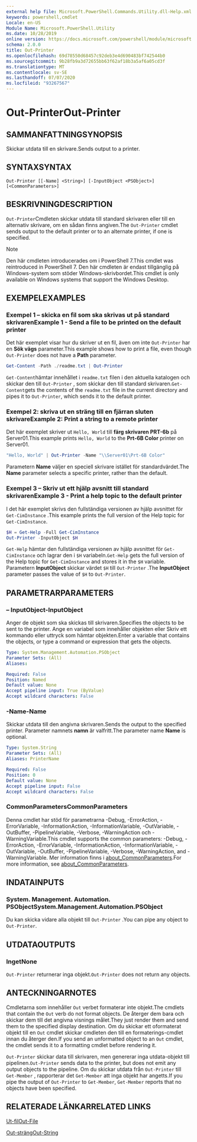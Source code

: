 ```yaml
---
external help file: Microsoft.PowerShell.Commands.Utility.dll-Help.xml
keywords: powershell,cmdlet
Locale: en-US
Module Name: Microsoft.PowerShell.Utility
ms.date: 10/28/2019
online version: https://docs.microsoft.com/powershell/module/microsoft.powershell.utility/out-printer?view=powershell-7.1&WT.mc_id=ps-gethelp
schema: 2.0.0
title: Out-Printer
ms.openlocfilehash: 69d78550d68457c92deb3e4d690483bf742544b0
ms.sourcegitcommit: 9b28fb9a3d72655bb63f62af18b3a5af6a05cd3f
ms.translationtype: MT
ms.contentlocale: sv-SE
ms.lasthandoff: 07/07/2020
ms.locfileid: "93267567"
---
```

# <span data-ttu-id="1f1db-103">Out-Printer</span><span class="sxs-lookup"><span data-stu-id="1f1db-103">Out-Printer</span></span>

## <span data-ttu-id="1f1db-104">SAMMANFATTNING</span><span class="sxs-lookup"><span data-stu-id="1f1db-104">SYNOPSIS</span></span>
<span data-ttu-id="1f1db-105">Skickar utdata till en skrivare.</span><span class="sxs-lookup"><span data-stu-id="1f1db-105">Sends output to a printer.</span></span>

## <span data-ttu-id="1f1db-106">SYNTAX</span><span class="sxs-lookup"><span data-stu-id="1f1db-106">SYNTAX</span></span>

```
Out-Printer [[-Name] <String>] [-InputObject <PSObject>] [<CommonParameters>]
```

## <span data-ttu-id="1f1db-107">BESKRIVNING</span><span class="sxs-lookup"><span data-stu-id="1f1db-107">DESCRIPTION</span></span>

<span data-ttu-id="1f1db-108">`Out-Printer`Cmdleten skickar utdata till standard skrivaren eller till en alternativ skrivare, om en sådan finns angiven.</span><span class="sxs-lookup"><span data-stu-id="1f1db-108">The `Out-Printer` cmdlet sends output to the default printer or to an alternate printer, if one is specified.</span></span>

> [!NOTE]
> <span data-ttu-id="1f1db-109">Den här cmdleten introducerades om i PowerShell 7.</span><span class="sxs-lookup"><span data-stu-id="1f1db-109">This cmdlet was reintroduced in PowerShell 7.</span></span> <span data-ttu-id="1f1db-110">Den här cmdleten är endast tillgänglig på Windows-system som stöder Windows-skrivbordet.</span><span class="sxs-lookup"><span data-stu-id="1f1db-110">This cmdlet is only available on Windows systems that support the Windows Desktop.</span></span>

## <span data-ttu-id="1f1db-111">EXEMPEL</span><span class="sxs-lookup"><span data-stu-id="1f1db-111">EXAMPLES</span></span>

### <span data-ttu-id="1f1db-112">Exempel 1 – skicka en fil som ska skrivas ut på standard skrivaren</span><span class="sxs-lookup"><span data-stu-id="1f1db-112">Example 1 - Send a file to be printed on the default printer</span></span>

<span data-ttu-id="1f1db-113">Det här exemplet visar hur du skriver ut en fil, även om inte `Out-Printer` har en **Sök vägs** parameter.</span><span class="sxs-lookup"><span data-stu-id="1f1db-113">This example shows how to print a file, even though `Out-Printer` does not have a **Path** parameter.</span></span>

```powershell
Get-Content -Path ./readme.txt | Out-Printer
```

<span data-ttu-id="1f1db-114">`Get-Content`hämtar innehållet i `readme.txt` filen i den aktuella katalogen och skickar den till `Out-Printer` , som skickar den till standard skrivaren.</span><span class="sxs-lookup"><span data-stu-id="1f1db-114">`Get-Content`gets the contents of the `readme.txt` file in the current directory and pipes it to `Out-Printer`, which sends it to the default printer.</span></span>

### <span data-ttu-id="1f1db-115">Exempel 2: skriva ut en sträng till en fjärran sluten skrivare</span><span class="sxs-lookup"><span data-stu-id="1f1db-115">Example 2: Print a string to a remote printer</span></span>

<span data-ttu-id="1f1db-116">Det här exemplet skriver ut `Hello, World` till **färg skrivaren PRT-6b** på Server01.</span><span class="sxs-lookup"><span data-stu-id="1f1db-116">This example prints `Hello, World` to the **Prt-6B Color** printer on Server01.</span></span>

```powershell
"Hello, World" | Out-Printer -Name "\\Server01\Prt-6B Color"
```

<span data-ttu-id="1f1db-117">Parametern **Name** väljer en speciell skrivare istället för standardvärdet.</span><span class="sxs-lookup"><span data-stu-id="1f1db-117">The **Name** parameter selects a specific printer, rather than the default.</span></span>

### <span data-ttu-id="1f1db-118">Exempel 3 – Skriv ut ett hjälp avsnitt till standard skrivaren</span><span class="sxs-lookup"><span data-stu-id="1f1db-118">Example 3 - Print a help topic to the default printer</span></span>

<span data-ttu-id="1f1db-119">I det här exemplet skrivs den fullständiga versionen av hjälp avsnittet för `Get-CimInstance` .</span><span class="sxs-lookup"><span data-stu-id="1f1db-119">This example prints the full version of the Help topic for `Get-CimInstance`.</span></span>

```powershell
$H = Get-Help -Full Get-CimInstance
Out-Printer -InputObject $H
```

<span data-ttu-id="1f1db-120">`Get-Help` hämtar den fullständiga versionen av hjälp avsnittet för `Get-CimInstance` och lagrar den i `$H` variabeln.</span><span class="sxs-lookup"><span data-stu-id="1f1db-120">`Get-Help` gets the full version of the Help topic for `Get-CimInstance` and stores it in the `$H` variable.</span></span> <span data-ttu-id="1f1db-121">Parametern **InputObject** skickar värdet `$H` till `Out-Printer` .</span><span class="sxs-lookup"><span data-stu-id="1f1db-121">The **InputObject** parameter passes the value of `$H` to `Out-Printer`.</span></span>

## <span data-ttu-id="1f1db-122">PARAMETRAR</span><span class="sxs-lookup"><span data-stu-id="1f1db-122">PARAMETERS</span></span>

### <span data-ttu-id="1f1db-123">– InputObject</span><span class="sxs-lookup"><span data-stu-id="1f1db-123">-InputObject</span></span>

<span data-ttu-id="1f1db-124">Anger de objekt som ska skickas till skrivaren.</span><span class="sxs-lookup"><span data-stu-id="1f1db-124">Specifies the objects to be sent to the printer.</span></span> <span data-ttu-id="1f1db-125">Ange en variabel som innehåller objekten eller Skriv ett kommando eller uttryck som hämtar objekten.</span><span class="sxs-lookup"><span data-stu-id="1f1db-125">Enter a variable that contains the objects, or type a command or expression that gets the objects.</span></span>

```yaml
Type: System.Management.Automation.PSObject
Parameter Sets: (All)
Aliases:

Required: False
Position: Named
Default value: None
Accept pipeline input: True (ByValue)
Accept wildcard characters: False
```

### <span data-ttu-id="1f1db-126">-Name</span><span class="sxs-lookup"><span data-stu-id="1f1db-126">-Name</span></span>

<span data-ttu-id="1f1db-127">Skickar utdata till den angivna skrivaren.</span><span class="sxs-lookup"><span data-stu-id="1f1db-127">Sends the output to the specified printer.</span></span> <span data-ttu-id="1f1db-128">Parameter namnets **namn** är valfritt.</span><span class="sxs-lookup"><span data-stu-id="1f1db-128">The parameter name **Name** is optional.</span></span>

```yaml
Type: System.String
Parameter Sets: (All)
Aliases: PrinterName

Required: False
Position: 0
Default value: None
Accept pipeline input: False
Accept wildcard characters: False
```

### <span data-ttu-id="1f1db-129">CommonParameters</span><span class="sxs-lookup"><span data-stu-id="1f1db-129">CommonParameters</span></span>

<span data-ttu-id="1f1db-130">Denna cmdlet har stöd för parametrarna -Debug, -ErrorAction, -ErrorVariable, -InformationAction, -InformationVariable, -OutVariable, -OutBuffer, -PipelineVariable, -Verbose, -WarningAction och -WarningVariable.</span><span class="sxs-lookup"><span data-stu-id="1f1db-130">This cmdlet supports the common parameters: -Debug, -ErrorAction, -ErrorVariable, -InformationAction, -InformationVariable, -OutVariable, -OutBuffer, -PipelineVariable, -Verbose, -WarningAction, and -WarningVariable.</span></span> <span data-ttu-id="1f1db-131">Mer information finns i [about_CommonParameters](https://go.microsoft.com/fwlink/?LinkID=113216).</span><span class="sxs-lookup"><span data-stu-id="1f1db-131">For more information, see [about_CommonParameters](https://go.microsoft.com/fwlink/?LinkID=113216).</span></span>

## <span data-ttu-id="1f1db-132">INDATA</span><span class="sxs-lookup"><span data-stu-id="1f1db-132">INPUTS</span></span>

### <span data-ttu-id="1f1db-133">System. Management. Automation. PSObject</span><span class="sxs-lookup"><span data-stu-id="1f1db-133">System.Management.Automation.PSObject</span></span>

<span data-ttu-id="1f1db-134">Du kan skicka vidare alla objekt till `Out-Printer` .</span><span class="sxs-lookup"><span data-stu-id="1f1db-134">You can pipe any object to `Out-Printer`.</span></span>

## <span data-ttu-id="1f1db-135">UTDATA</span><span class="sxs-lookup"><span data-stu-id="1f1db-135">OUTPUTS</span></span>

### <span data-ttu-id="1f1db-136">Inget</span><span class="sxs-lookup"><span data-stu-id="1f1db-136">None</span></span>

<span data-ttu-id="1f1db-137">`Out-Printer` returnerar inga objekt.</span><span class="sxs-lookup"><span data-stu-id="1f1db-137">`Out-Printer` does not return any objects.</span></span>

## <span data-ttu-id="1f1db-138">ANTECKNINGAR</span><span class="sxs-lookup"><span data-stu-id="1f1db-138">NOTES</span></span>

<span data-ttu-id="1f1db-139">Cmdletarna som innehåller `Out` verbet formaterar inte objekt.</span><span class="sxs-lookup"><span data-stu-id="1f1db-139">The cmdlets that contain the `Out` verb do not format objects.</span></span> <span data-ttu-id="1f1db-140">De återger dem bara och skickar dem till det angivna visnings målet.</span><span class="sxs-lookup"><span data-stu-id="1f1db-140">They just render them and send them to the specified display destination.</span></span> <span data-ttu-id="1f1db-141">Om du skickar ett oformaterat objekt till en `Out` cmdlet skickar cmdleten den till en formaterings-cmdlet innan du återger den.</span><span class="sxs-lookup"><span data-stu-id="1f1db-141">If you send an unformatted object to an `Out` cmdlet, the cmdlet sends it to a formatting cmdlet before rendering it.</span></span>

<span data-ttu-id="1f1db-142">`Out-Printer` skickar data till skrivaren, men genererar inga utdata-objekt till pipelinen.</span><span class="sxs-lookup"><span data-stu-id="1f1db-142">`Out-Printer` sends data to the printer, but does not emit any output objects to the pipeline.</span></span> <span data-ttu-id="1f1db-143">Om du skickar utdata från `Out-Printer` till `Get-Member` , rapporterar det `Get-Member` att inga objekt har angetts.</span><span class="sxs-lookup"><span data-stu-id="1f1db-143">If you pipe the output of `Out-Printer` to `Get-Member`, `Get-Member` reports that no objects have been specified.</span></span>

## <span data-ttu-id="1f1db-144">RELATERADE LÄNKAR</span><span class="sxs-lookup"><span data-stu-id="1f1db-144">RELATED LINKS</span></span>

[<span data-ttu-id="1f1db-145">Ut-fil</span><span class="sxs-lookup"><span data-stu-id="1f1db-145">Out-File</span></span>](Out-File.md)

[<span data-ttu-id="1f1db-146">Out-sträng</span><span class="sxs-lookup"><span data-stu-id="1f1db-146">Out-String</span></span>](Out-String.md)

